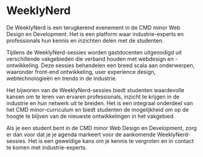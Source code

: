 # WeeklyNerd

De WeeklyNerd is een terugkerend evenement in de CMD minor Web Design en Development. Het is een platform waar industrie-experts en professionals hun kennis en inzichten delen met de studenten.

Tijdens de WeeklyNerd-sessies worden gastdocenten uitgenodigd uit verschillende vakgebieden die verband houden met webdesign en -ontwikkeling. Deze sessies behandelen een breed scala aan onderwerpen, waaronder front-end ontwikkeling, user experience design, webtechnologieën en trends in de industrie.

Het bijwonen van de WeeklyNerd-sessies biedt studenten waardevolle kansen om te leren van ervaren professionals, inzicht te krijgen in de industrie en hun netwerk uit te breiden. Het is een integraal onderdeel van het CMD minor-curriculum en biedt studenten de mogelijkheid om op de hoogte te blijven van de nieuwste ontwikkelingen in het vakgebied.

Als je een student bent in de CMD minor Web Design en Development, zorg er dan voor dat je je agenda markeert voor de aankomende WeeklyNerd-sessies. Het is een geweldige kans om je kennis te vergroten en in contact te komen met industrie-experts.
